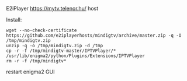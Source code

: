 E2iPlayer https://mytv.telenor.hu/ host

Install:

~~~
wget --no-check-certificate https://github.com/e2iplayerhosts/mindigtv/archive/master.zip -q -O /tmp/mindigtv.zip
unzip -q -o /tmp/mindigtv.zip -d /tmp
cp -r -f /tmp/mindigtv-master/IPTVPlayer/* /usr/lib/enigma2/python/Plugins/Extensions/IPTVPlayer
rm -r -f /tmp/mindigtv*
~~~

restart enigma2 GUI
